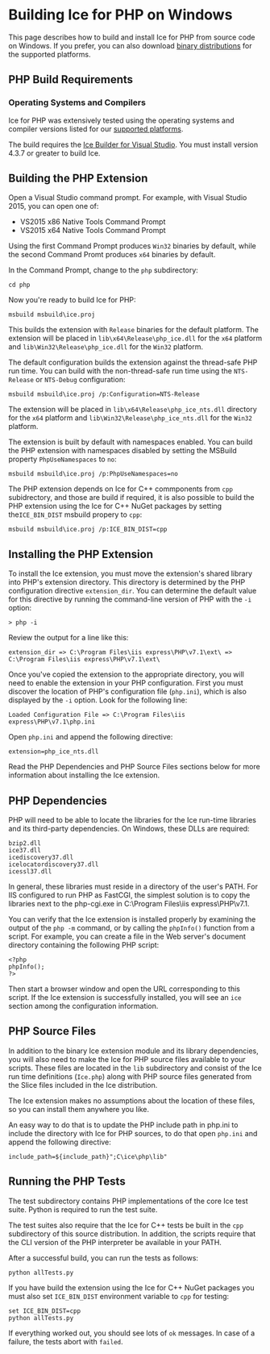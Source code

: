 # Building Ice for PHP on Windows

This page describes how to build and install Ice for PHP from source code on
Windows. If you prefer, you can also download [binary distributions][1] for the
supported platforms.

## PHP Build Requirements

### Operating Systems and Compilers

Ice for PHP was extensively tested using the operating systems and compiler
versions listed for our [supported platforms][2].

The build requires the [Ice Builder for Visual Studio][3]. You must install
version 4.3.7 or greater to build Ice.

## Building the PHP Extension

Open a Visual Studio command prompt. For example, with Visual Studio 2015, you
can open one of:

- VS2015 x86 Native Tools Command Prompt
- VS2015 x64 Native Tools Command Prompt

Using the first Command Prompt produces `Win32` binaries by default, while
the second Command Promt produces `x64` binaries by default.

In the Command Prompt, change to the `php` subdirectory:

    cd php

Now you're ready to build Ice for PHP:

    msbuild msbuild\ice.proj

This builds the extension with `Release` binaries for the default platform.
The extension will be placed in `lib\x64\Release\php_ice.dll` for the `x64` platform
and `lib\Win32\Release\php_ice.dll` for the `Win32` platform.

The default configuration builds the extension against the thread-safe PHP run time.
You can build with the non-thread-safe run time using the `NTS-Release` or `NTS-Debug`
configuration:

    msbuild msbuild\ice.proj /p:Configuration=NTS-Release

The extension will be placed in `lib\x64\Release\php_ice_nts.dll` directory for
the `x64` platform and `lib\Win32\Release\php_ice_nts.dll` for the `Win32` platform.

The extension is built by default with namespaces enabled. You can build the PHP
extension with namespaces disabled by setting the MSBuild property `PhpUseNamespaces`
to `no`:

    msbuild msbuild\ice.proj /p:PhpUseNamespaces=no

The PHP extension depends on Ice for C++ commponents from `cpp` subidrectory, and those
are build if required, it is also possible to build the PHP extension using the Ice for C++
NuGet packages by setting the`ICE_BIN_DIST` msbuild propery to `cpp`:

    msbuild msbuild\ice.proj /p:ICE_BIN_DIST=cpp

## Installing the PHP Extension

To install the Ice extension, you must move the extension's shared library into
PHP's extension directory. This directory is determined by the PHP configuration
directive `extension_dir`. You can determine the default value for this
directive by running the command-line version of PHP with the `-i` option:

    > php -i

Review the output for a line like this:

    extension_dir => C:\Program Files\iis express\PHP\v7.1\ext\ => C:\Program Files\iis express\PHP\v7.1\ext\

Once you've copied the extension to the appropriate directory, you will need
to enable the extension in your PHP configuration. First you must discover the
location of PHP's configuration file (`php.ini`), which is also displayed by
the `-i` option. Look for the following line:

    Loaded Configuration File => C:\Program Files\iis express\PHP\v7.1\php.ini

Open `php.ini` and append the following directive:

    extension=php_ice_nts.dll

Read the PHP Dependencies and PHP Source Files sections below for more
information about installing the Ice extension.

## PHP Dependencies

PHP will need to be able to locate the libraries for the Ice run-time libraries
and its third-party dependencies. On Windows, these DLLs are required:

    bzip2.dll
    ice37.dll
    icediscovery37.dll
    icelocatordiscovery37.dll
    icessl37.dll

In general, these libraries must reside in a directory of the user's PATH. For
IIS configured to run PHP as FastCGI, the simplest solution is to copy the
libraries next to the php-cgi.exe in C:\Program Files\iis express\PHP\v7.1.

You can verify that the Ice extension is installed properly by examining the
output of the `php -m` command, or by calling the `phpInfo()` function from a
script. For example, you can create a file in the Web server's document
directory containing the following PHP script:

    <?php
    phpInfo();
    ?>

Then start a browser window and open the URL corresponding to this script. If
the Ice extension is successfully installed, you will see an `ice` section
among the configuration information.

## PHP Source Files

In addition to the binary Ice extension module and its library dependencies,
you will also need to make the Ice for PHP source files available to your
scripts. These files are located in the `lib` subdirectory and consist of the
Ice run time definitions (`Ice.php`) along with PHP source
files generated from the Slice files included in the Ice distribution.

The Ice extension makes no assumptions about the location of these files, so
you can install them anywhere you like.

An easy way to do that is to update the PHP include path in php.ini to include
the directory with Ice for PHP sources, to do that open `php.ini` and append
the following directive:

    include_path=${include_path}";C\ice\php\lib"

## Running the PHP Tests

The test subdirectory contains PHP implementations of the core Ice test suite.
Python is required to run the test suite.

The test suites also require that the Ice for C++ tests be built in the `cpp`
subdirectory of this source distribution. In addition, the scripts require
that the CLI version of the PHP interpreter be available in your PATH.

After a successful build, you can run the tests as follows:

    python allTests.py

If you have build the extension using the Ice for C++ NuGet packages you must
also set `ICE_BIN_DIST` environment variable to `cpp` for testing:

    set ICE_BIN_DIST=cpp
    python allTests.py

If everything worked out, you should see lots of `ok` messages. In case of a
failure, the tests abort with `failed`.

[1]: https://zeroc.com/distributions/ice
[2]: https://doc.zeroc.com/display/Rel/Supported+Platforms+for+Ice+3.7.0
[3]: https://github.com/zeroc-ice/ice-builder-visualstudio